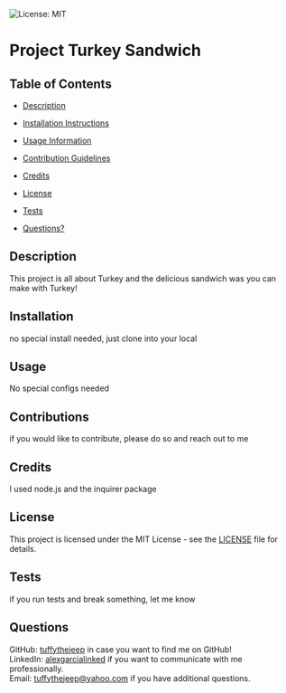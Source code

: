 
![License: MIT](https://img.shields.io/badge/License-MIT-yellow.svg)

# Project Turkey Sandwich

## Table of Contents

- [Description](#my-description)

- [Installation Instructions](#my-installation)

- [Usage Information](#my-usage)

- [Contribution Guidelines](#my-contributions)

- [Credits](#my-credits)

- [License](#my-license)

- [Tests](#my-tests)

- [Questions?](#my-questions)

## Description <a name="my-description"></a>
This project is all about Turkey and the delicious sandwich was you can make with Turkey!

## Installation <a name="my-installation"></a>
no special install needed, just clone into your local

## Usage <a name="my-usage"></a>
No special configs needed

## Contributions <a name="my-contributions"></a>
if you would like to contribute, please do so and reach out to me

## Credits <a name="my-credits"></a>
I used node.js and the inquirer package

## License <a name="my-license"></a>
This project is licensed under the MIT License - see the [LICENSE](LICENSE) file for details.

## Tests <a name="my-tests"></a>
if you run tests and break something, let me know

## Questions <a name="my-questions"></a>
GitHub: <a href="https://github.com/tuffythejeep">tuffythejeep</a> in case you want to find me on GitHub! \
LinkedIn: <a href="https://www.linkedin.com/in/alexgarcialinked">alexgarcialinked</a> if you want to communicate with me professionally. \
Email: <a href="mailto:tuffythejeep@yahoo.com">tuffythejeep@yahoo.com</a> if you have additional questions.
    